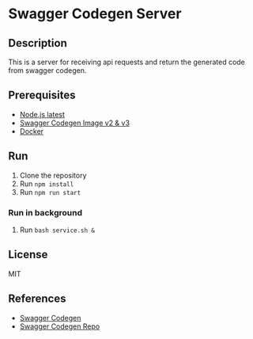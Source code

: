 # Swagger Codegen Server

## Description
This is a server for receiving api requests and return the generated code from swagger codegen.

## Prerequisites
- [Node.js latest](https://nodejs.org/download/release/latest/)
- [Swagger Codegen Image v2 & v3](https://swagger.io/tools/swagger-codegen/)
- [Docker](https://www.docker.com/)

## Run
1. Clone the repository
2. Run `npm install`
3. Run `npm run start`

### Run in background
1. Run `bash service.sh &`

## License
MIT

## References
- [Swagger Codegen](https://swagger.io/tools/swagger-codegen/)
- [Swagger Codegen Repo](https://github.com/swagger-api/swagger-codegen?tab=readme-ov-file#to-generate-a-sample-client-library)